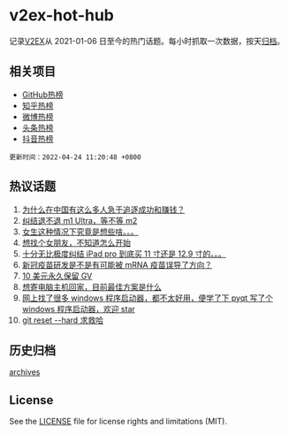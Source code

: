 # v2ex-hot-hub

 记录[V2EX](https://www.v2ex.com/)从 2021-01-06 日至今的热门话题。每小时抓取一次数据，按天[归档](archives)。
 
 ## 相关项目

- [GitHub热榜](https://github.com/lonnyzhang423/github-hot-hub)
- [知乎热榜](https://github.com/lonnyzhang423/zhihu-hot-hub)
- [微博热榜](https://github.com/lonnyzhang423/weibo-hot-hub)
- [头条热榜](https://github.com/lonnyzhang423/toutiao-hot-hub)
- [抖音热榜](https://github.com/lonnyzhang423/douyin-hot-hub)


 `更新时间：2022-04-24 11:20:48 +0800`

## 热议话题

1. [为什么在中国有这么多人急于追逐成功和赚钱？](https://www.v2ex.com/t/848803)
1. [纠结退不退 m1 Ultra，等不等 m2](https://www.v2ex.com/t/848806)
1. [女生这种情况下究竟是想些啥。。。](https://www.v2ex.com/t/848863)
1. [想找个女朋友，不知道怎么开始](https://www.v2ex.com/t/848795)
1. [十分无比极度纠结 iPad pro 到底买 11 寸还是 12.9 寸的。。。](https://www.v2ex.com/t/848758)
1. [新冠疫苗研发是不是有可能被 mRNA 疫苗误导了方向？](https://www.v2ex.com/t/848750)
1. [10 美元永久保留 GV](https://www.v2ex.com/t/848817)
1. [想寄电脑主机回家，目前最佳方案是什么](https://www.v2ex.com/t/848733)
1. [网上找了很多 windows 程序启动器，都不太好用，便学了下 pyqt 写了个 windows 程序启动器，欢迎 star](https://www.v2ex.com/t/848761)
1. [git reset --hard 求救哈](https://www.v2ex.com/t/848777)

## 历史归档

[archives](archives)

## License

See the [LICENSE](LICENSE) file for license rights and limitations (MIT).
